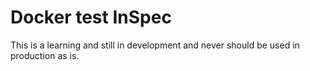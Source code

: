 # Docker test InSpec

This is a learning and still in development and never should be used in production as is.

